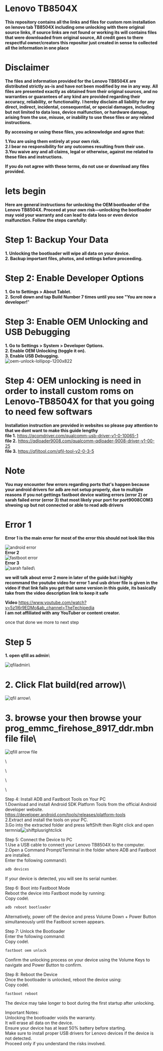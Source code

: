 # Lenovo TB8504X
**This repository contains all the links and files for custom rom installation on lenovo tab TB8504X including ome unlocking with there original source links, if source links are not found or working its will contains files that were downloaded from original source, All credit goes to there respectful owner/creators this repositor just created in sense to collected all the information in one place**

# Disclaimer

**The files and information provided for the Lenovo TB8504X are distributed strictly as-is and have not been modified by me in any way. All files are presented exactly as obtained from their original sources, and no warranties or guarantees of any kind are provided regarding their accuracy, reliability, or functionality.**
**I hereby disclaim all liability for any direct, indirect, incidental, consequential, or special damages, including but not limited to data loss, device malfunction, or hardware damage, arising from the use, misuse, or inability to use these files or any related instructions.**

**By accessing or using these files, you acknowledge and agree that:**

**1.You are using them entirely at your own risk.**\
**2.I bear no responsibility for any outcomes resulting from their use.**\
**3.You waive any and all claims, legal or otherwise, against me related to these files and instructions.**

**If you do not agree with these terms, do not use or download any files provided.**


# lets begin
**Here are general instructions for unlocking the OEM bootloader of the Lenovo TB8504X. Proceed at your own risk—unlocking the bootloader may void your warranty and can lead to data loss or even device malfunction. Follow the steps carefully:**

# Step 1: Backup Your Data
**1. Unlocking the bootloader will wipe all data on your device.**\
**2. Backup important files, photos, and settings before proceeding.**

# Step 2: Enable Developer Options
**1. Go to Settings > About Tablet.**\
**2. Scroll down and tap Build Number 7 times until you see "You are now a developer!**"

# Step 3: Enable OEM Unlocking and USB Debugging
**1. Go to Settings > System > Developer Options.**\
**2. Enable OEM Unlocking (toggle it on).**\
**3. Enable USB Debugging.**\
![oem-unlock-lollipop-1200x822](https://github.com/user-attachments/assets/4224d8cd-4435-4e20-becc-6b472016159d)



# Step 4: OEM unlocking is need in order to install custom roms on Lenovo-TB8504X for that you going to need few softwars
**Installation instruction are provided in websites so please pay attention to that we dont want to make this guide lengthy**\
**file 1.** https://qcomdriver.com/qualcomm-usb-driver-v1-0-10065-1 \
**file 2.** https://qdloader9008.com/qualcomm-qdloader-9008-driver-v1-00-25 \
**file 3.** https://qfiltool.com/qfil-tool-v2-0-3-5

# Note 
**You may encounter few errors regarding ports that's happen because your android drivers for adb are not setup properly, due to multiple reasons**
**if you not gettings fastboot device waiting errors (error 2) or sarah failed error (error 3) that most likely your port for port9008COM3 shwoing up but not connected or able to read adb drivers**

# **Error 1**
**Error 1 is the main error for most of the error this should not look like this**

 ![android error](https://github.com/user-attachments/assets/bb7ac249-6f55-4c4f-8d2d-98c861fbe31d)\
**Error 2**\
![fastboot error](https://github.com/user-attachments/assets/624bbe95-6d8c-441f-9761-ea0ea6a35bd6)\
**Error 3**\
![sarah failed](https://github.com/user-attachments/assets/2b735a61-cc37-4622-a20c-4d723be71bb4)\

**we will talk about error 2 more in later of the guide but i highly recommand the youtube video for error 1 and usb driver file is given in the video if that link fails you get that same version in this guide, its basically take from the video description link to keep it safe**

**Video** https://www.youtube.com/watch?v=5z1l6r9EDMo&ab_channel=TheTechipedia \
**I am not affiliated with any YouTuber or content creator.**

once that done we more to next step

# Step 5
**1. open qfill as admin**\

![qfiladmin](https://github.com/user-attachments/assets/ee002de6-ba03-4620-9a13-4c081ef47aaa)\

# **2. Click Flat build(red arrow)**\
![qfil arrow](https://github.com/user-attachments/assets/e2a0e7de-9946-4afd-98a3-a4422e21a5a2)\

# **3. browse your  then browse your prog_emmc_firehose_8917_ddr.mbn file file**\
![qfill arrow file](https://github.com/user-attachments/assets/4dbe3737-ee7d-4ba3-bcf2-2ae3384f6a07)


\


\


\

\

Step 4: Install ADB and Fastboot Tools on Your PC\
1.Download and install Android SDK Platform Tools from the official Android developer website.\
https://developer.android.com/tools/releases/platform-tools \
2.Extract and install the tools on your PC.\
3.Go into the extracted folder and press leftShift then Right click and open termnial![shiftplusrightclick](https://github.com/user-attachments/assets/bcd9502a-a4fe-4409-bfad-3939ef11a955)




Step 5: Connect the Device to PC\
1.Use a USB cable to connect your Lenovo TB8504X to the computer.\
2.Open a Command Prompt/Terminal in the folder where ADB and Fastboot are installed.\
Enter the following command:\
```bash
adb devices
```
If your device is detected, you will see its serial number.

Step 6: Boot into Fastboot Mode\
Reboot the device into Fastboot mode by running:\
Copy code\
```bash
adb reboot bootloader
```
Alternatively, power off the device and press Volume Down + Power Button simultaneously until the Fastboot screen appears.

Step 7: Unlock the Bootloader\
Enter the following command:\
Copy code\
```bash
fastboot oem unlock
```
Confirm the unlocking process on your device using the Volume Keys to navigate and Power Button to confirm.

Step 8: Reboot the Device\
Once the bootloader is unlocked, reboot the device using:\
Copy code\
```bash
fastboot reboot
```
The device may take longer to boot during the first startup after unlocking.

Important Notes:\
Unlocking the bootloader voids the warranty.\
It will erase all data on the device.\
Ensure your device has at least 50% battery before starting.\
Make sure to install proper USB drivers for Lenovo devices if the device is not detected.\
Proceed only if you understand the risks involved.

